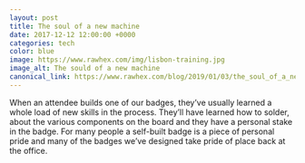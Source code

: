 ```yaml
---
layout: post
title: The soul of a new machine 
date: 2017-12-12 12:00:00 +0000
categories: tech
color: blue 
image: https://www.rawhex.com/img/lisbon-training.jpg
image_alt: The sould of a new machine
canonical_link: https://www.rawhex.com/blog/2019/01/03/the_soul_of_a_new_machine/
---
```


When an attendee builds one of our badges, they’ve usually learned a whole load of new skills in the process. They’ll have learned how to solder, about the various components on the board and they have a personal stake in the badge. For many people a self-built badge is a piece of personal pride and many of the badges we’ve designed take pride of place back at the office.
